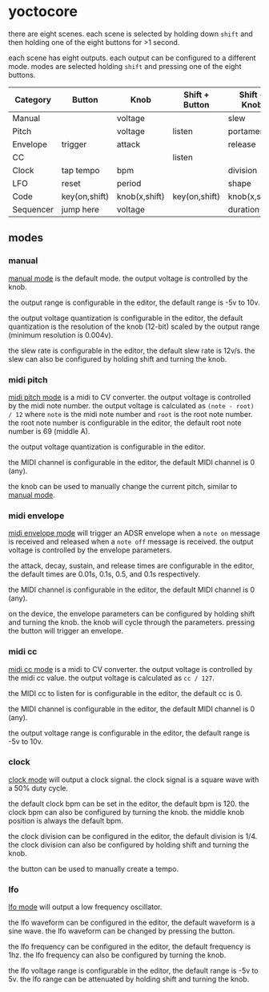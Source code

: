 # yoctocore

there are eight scenes. each scene is selected by holding down `shift` and then holding one of the eight buttons for >1 second.

each scene has eight outputs. each output can be configured to a different mode. modes are selected holding `shift` and pressing one of the eight buttons.

| Category  | Button        | Knob          | Shift + Button | Shift + Knob  |
|-----------|---------------|---------------|----------------|---------------|
| Manual    |               | voltage       |                | slew          |
| Pitch     |               | voltage       | listen         | portamento    |
| Envelope  | trigger       | attack        |                | release       |
| CC        |               |               | listen         |               |
| Clock     | tap tempo     | bpm           |                | division      |
| LFO       | reset         | period        |                | shape         |
| Code      | key(on,shift) | knob(x,shift) | key(on,shift)  | knob(x,shift) |
| Sequencer | jump here     | voltage       |                | duration      |

## modes

### manual

[manual mode](#manual) is the default mode. the output voltage is controlled by the knob.

the output range is configurable in the editor, the default range is -5v to 10v.

the output voltage quantization is configurable in the editor, the default quantization is the resolution of the knob (12-bit) scaled by the output range (minimum resolution is 0.004v).

the slew rate is configurable in the editor, the default slew rate is 12v/s.  the slew can also be configured by holding shift and turning the knob.

### midi pitch

[midi pitch mode](#midi-pitch) is a midi to CV converter. the output voltage is controlled by the midi note number. the output voltage is calculated as `(note - root) / 12` where `note` is the midi note number and `root` is the root note number. the root note number is configurable in the editor, the default root note number is 69 (middle A).

the output voltage quantization is configurable in the editor.

the MIDI channel is configurable in the editor, the default MIDI channel is 0 (any).

the knob can be used to manually change the current pitch, similar to [manual mode](#manual).

### midi envelope

[midi envelope mode](#midi-envelope) will trigger an ADSR envelope when a `note on` message is received and released when a `note off` message is received. the output voltage is controlled by the envelope parameters.

the attack, decay, sustain, and release times are configurable in the editor, the default times are 0.01s, 0.1s, 0.5, and 0.1s respectively.

the MIDI channel is configurable in the editor, the default MIDI channel is 0 (any).

on the device, the envelope parameters can be configured by holding shift and turning the knob. the knob will cycle through the parameters. pressing the button will trigger an envelope.

### midi cc

[midi cc mode](#midi-cc) is a midi to CV converter. the output voltage is controlled by the midi cc value. the output voltage is calculated as `cc / 127`.

the MIDI cc to listen for is configurable in the editor, the default cc is 0.

the MIDI channel is configurable in the editor, the default MIDI channel is 0 (any).

the output voltage range is configurable in the editor, the default range is -5v to 10v.

### clock

[clock mode](#clock) will output a clock signal. the clock signal is a square wave with a 50% duty cycle.

the default clock bpm can be set in the editor, the default bpm is 120. the clock bpm can also be configured by turning the knob. the middle knob position is always the default bpm.

the clock division can be configured in the editor, the default division is 1/4. the clock division can also be configured by holding shift and turning the knob.

the button can be used to manually create a tempo.

### lfo

[lfo mode](#lfo) will output a low frequency oscillator.

the lfo waveform can be configured in the editor, the default waveform is a sine wave. the lfo waveform can be changed by pressing the button.

the lfo frequency can be configured in the editor, the default frequency is 1hz. the lfo frequency can also be configured by turning the knob.

the lfo voltage range is configurable in the editor, the default range is -5v to 5v. the lfo range can be attenuated by holding shift and turning the knob.
